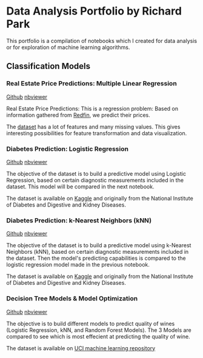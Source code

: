 # Data Analysis Portfolio by Richard Park

This portfolio is a compilation of notebooks which I created for data analysis or for exploration of machine learning algorithms. 

## Classification Models

### Real Estate Price Predictions: Multiple Linear Regression 

[Github](https://github.com/rjparkk/rjparkk.github.io/blob/main/Notebook/Real_Estate_Price_Prediction.ipynb) [nbviewer](https://nbviewer.jupyter.org/github/rjparkk/rjparkk.github.io/blob/main/Notebook/Real_Estate_Price_Prediction.ipynb)

Real Estate Price Predictions: This is a regression problem: Based on information gathered from [Redfin](https://www.redfin.com/city/6283/NJ/Fort-Lee), we predict their prices.

The [dataset](https://github.com/rjparkk/rjparkk.github.io/blob/main/Datasets/fortlee-properties.csv) has a lot of features and many missing values. This gives interesting possibilities for feature transformation and data visualization. 


### Diabetes Prediction: Logistic Regression

[Github](https://github.com/rjparkk/rjparkk.github.io/blob/main/Notebook/Diabetes_Prediction.ipynb) [nbviewer](https://nbviewer.jupyter.org/github/rjparkk/rjparkk.github.io/blob/main/Notebook/Diabetes_Prediction.ipynb)

The objective of the dataset is to build a predictive model using Logistic Regression, based on certain diagnostic measurements included in the dataset. This model will be compared in the next notebook. 

The dataset is available on [Kaggle](https://www.kaggle.com/uciml/pima-indians-diabetes-database) and originally from the National Institute of Diabetes and Digestive and Kidney Diseases. 


### Diabetes Prediction: k-Nearest Neighbors (kNN)

[Github](https://github.com/rjparkk/rjparkk.github.io/blob/main/Notebook/Diabetes_Prediction_KNN.ipynb) [nbviewer](https://nbviewer.jupyter.org/github/rjparkk/rjparkk.github.io/blob/main/Notebook/Diabetes_Prediction_KNN.ipynb)

The objective of the dataset is to build a predictive model using k-Nearest Neighbors (kNN), based on certain diagnostic measurements included in the dataset. Then the model's predicting capabilities is compared to the logistic regression model made in the previous notebook. 

The dataset is available on [Kaggle](https://www.kaggle.com/uciml/pima-indians-diabetes-database) and originally from the National Institute of Diabetes and Digestive and Kidney Diseases. 

### Decision Tree Models & Model Optimization

[Github](https://github.com/rjparkk/rjparkk.github.io/blob/main/Notebook/Wine_Decision_Tree_Models.ipynb) [nbviewer](https://nbviewer.jupyter.org/github/rjparkk.github.io/blob/main/Notebook/Wine_Decision_Tree_Models.ipynb)

The objective is to build different models to predict quality of wines (Logistic Regression, kNN, and Random Forest Models). The 3 Models are compared to see which is most effecient at predicting the quality of wine.

The dataset is available on [UCI machine learning repository](https://archive.ics.uci.edu/ml/datasets/wine+quality) 